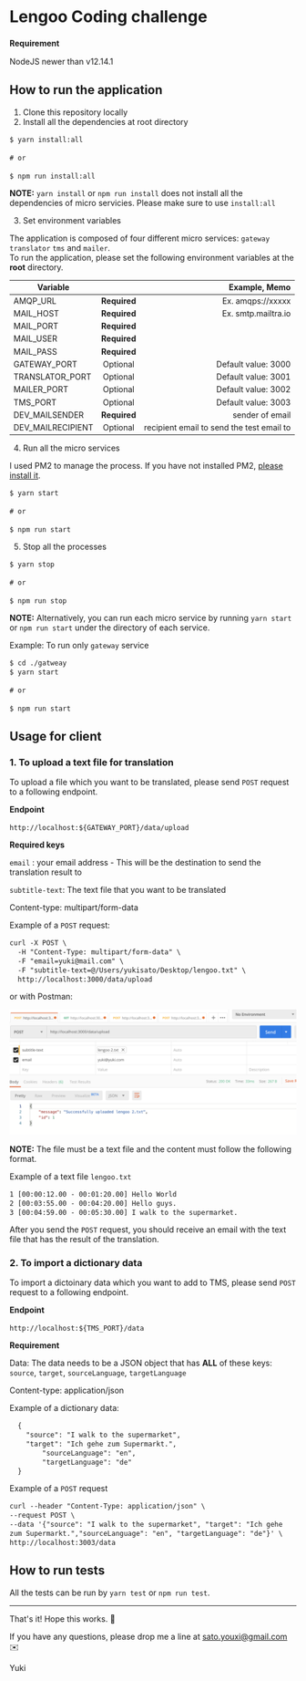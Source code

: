 # Lengoo Coding challenge

**Requirement**　

NodeJS newer than v12.14.1

## How to run the application

1. Clone this repository locally
2. Install all the dependencies at root directory
```
$ yarn install:all

# or 

$ npm run install:all
```
**NOTE:** `yarn install` or `npm run install` does not install all the dependencies of micro servicies. Please make sure to use `install:all`

3. Set environment variables

The application is composed of four different micro services: `gateway` `translator` `tms` and `mailer`.  
To run the application, please set the following environment variables at the **root** directory.

| Variable     |           | Example, Memo|
| ------------- |:--------:| -----:|
| AMQP_URL  | **Required** | Ex. amqps://xxxxx |
| MAIL_HOST  |**Required**      | Ex. smtp.mailtra.io |
| MAIL_PORT | **Required**     |    |
| MAIL_USER | **Required**      |    |
| MAIL_PASS | **Required**     |    |
| GATEWAY_PORT | Optional      | Default value: 3000  |
| TRANSLATOR_PORT | Optional      |Default value: 3001 |
| MAILER_PORT | Optional     | Default value: 3002 |
| TMS_PORT| Optional     |Default value: 3003|
| DEV_MAILSENDER | **Required**     | sender of email|
| DEV_MAILRECIPIENT | Optional      | recipient email to send the test email to|
  

4. Run all the micro services 

I used PM2 to manage the process. If you have not installed PM2, [please install it](https://pm2.keymetrics.io/docs/usage/quick-start/).
```
$ yarn start

# or 

$ npm run start
```

5. Stop all the processes
```
$ yarn stop

# or 

$ npm run stop
```

**NOTE:** Alternatively, you can run each micro service by running `yarn start` or `npm run start` under the directory of each service. 

Example:
To run only `gateway` service
```
$ cd ./gatweay
$ yarn start

# or

$ npm run start
```

## Usage for client

### 1. To upload a text file for translation
To upload a file which you want to be translated, please send `POST` request to a following endpoint. 

**Endpoint** 

`http://localhost:${GATEWAY_PORT}/data/upload`

**Required keys** 

`email` : your email address - This will be the destination to send the translation result to 

`subtitle-text`: The text file that you want to be translated

Content-type: multipart/form-data

Example of a `POST` request:
```
curl -X POST \
  -H "Content-Type: multipart/form-data" \
  -F "email=yuki@mail.com" \
  -F "subtitle-text=@/Users/yukisato/Desktop/lengoo.txt" \
  http://localhost:3000/data/upload
```

or with Postman: 

![postman](./assets/posman-example1.png)

**NOTE:** The file must be a text file and the content must follow the following format.

Example of a text file `lengoo.txt`
```
1 [00:00:12.00 - 00:01:20.00] Hello World
2 [00:03:55.00 - 00:04:20.00] Hello guys.
3 [00:04:59.00 - 00:05:30.00] I walk to the supermarket.
```

After you send the `POST` request, you should receive an email with the text file that has the result of the translation.

### 2. To import a dictionary data
To import a dictoinary data which you want to add to TMS, please send `POST` request to a following endpoint. 

**Endpoint** 

`http://localhost:${TMS_PORT}/data`

**Requirement** 

Data: The data needs to be a JSON object that has **ALL** of these keys: `source`, `target`, `sourceLanguage`, `targetLanguage` 

Content-type: application/json

Example of a dictionary data:
```
  {
    "source": "I walk to the supermarket",
    "target": "Ich gehe zum Supermarkt.",
		"sourceLanguage": "en",
		"targetLanguage": "de"
  }
```

Example of a `POST` request
```
curl --header "Content-Type: application/json" \
--request POST \
--data '{"source": "I walk to the supermarket", "target": "Ich gehe zum Supermarkt.","sourceLanguage": "en", "targetLanguage": "de"}' \
http://localhost:3003/data
```

## How to run tests

All the tests can be run by `yarn test` or `npm run test`. 

------
That's it! Hope this works. 🚀 

If you have any questions, please drop me a line at sato.youxi@gmail.com ✉️

Yuki 
